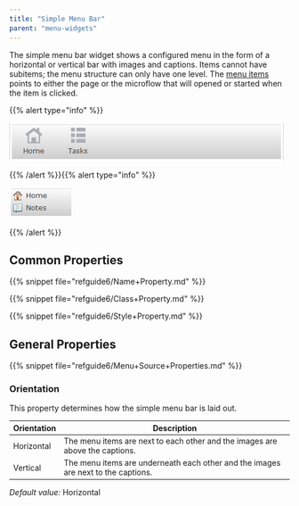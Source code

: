 ```yaml
---
title: "Simple Menu Bar"
parent: "menu-widgets"
---
```



The simple menu bar widget shows a configured menu in the form of a horizontal or vertical bar with images and captions. Items cannot have subitems; the menu structure can only have one level. The [menu items](menu-item) points to either the page or the microflow that will opened or started when the item is clicked.

{{% alert type="info" %}}

![](attachments/16713889/16844019.png)

{{% /alert %}}{{% alert type="info" %}}

![](attachments/16713889/16844018.png)

{{% /alert %}}

## Common Properties

{{% snippet file="refguide6/Name+Property.md" %}}

{{% snippet file="refguide6/Class+Property.md" %}}

{{% snippet file="refguide6/Style+Property.md" %}}

## General Properties

{{% snippet file="refguide6/Menu+Source+Properties.md" %}}

### Orientation

This property determines how the simple menu bar is laid out.

| Orientation | Description |
| --- | --- |
| Horizontal | The menu items are next to each other and the images are above the captions. |
| Vertical | The menu items are underneath each other and the images are next to the captions. |

_Default value:_ Horizontal
